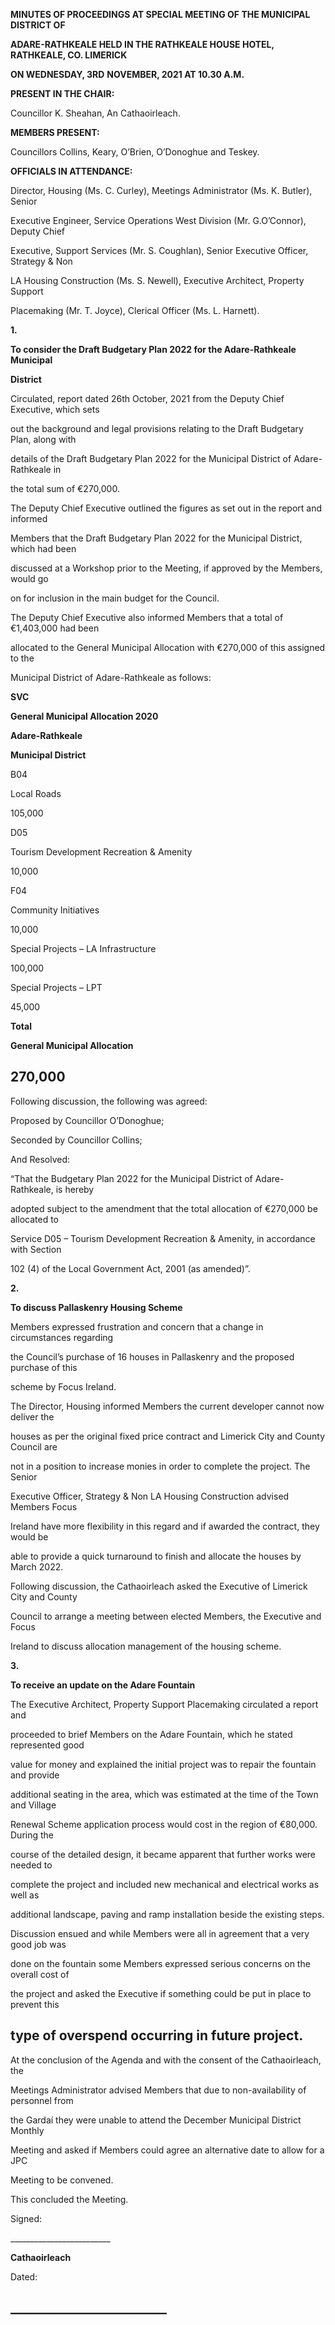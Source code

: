 **MINUTES OF PROCEEDINGS AT SPECIAL MEETING OF THE MUNICIPAL DISTRICT OF**

**ADARE-RATHKEALE HELD IN THE RATHKEALE HOUSE HOTEL, RATHKEALE, CO. LIMERICK**

**ON WEDNESDAY, 3RD** **NOVEMBER, 2021 AT 10.30 A.M.**

**PRESENT IN THE CHAIR:**

Councillor K. Sheahan, An Cathaoirleach.

**MEMBERS PRESENT:**

Councillors Collins, Keary, O’Brien, O’Donoghue and Teskey.

**OFFICIALS IN ATTENDANCE:**

Director, Housing (Ms. C. Curley), Meetings Administrator (Ms. K. Butler), Senior

Executive Engineer, Service Operations West Division (Mr. G.O’Connor), Deputy Chief

Executive, Support Services (Mr. S. Coughlan), Senior Executive Officer, Strategy & Non

LA Housing Construction (Ms. S. Newell), Executive Architect, Property Support

Placemaking (Mr. T. Joyce), Clerical Officer (Ms. L. Harnett).

**1.**

**To consider the Draft Budgetary Plan 2022 for the Adare-Rathkeale Municipal**

**District**

Circulated, report dated 26th October, 2021 from the Deputy Chief Executive, which sets

out the background and legal provisions relating to the Draft Budgetary Plan, along with

details of the Draft Budgetary Plan 2022 for the Municipal District of Adare-Rathkeale in

the total sum of €270,000.

The Deputy Chief Executive outlined the figures as set out in the report and informed

Members that the Draft Budgetary Plan 2022 for the Municipal District, which had been

discussed at a Workshop prior to the Meeting, if approved by the Members, would go

on for inclusion in the main budget for the Council.

The Deputy Chief Executive also informed Members that a total of €1,403,000 had been

allocated to the General Municipal Allocation with €270,000 of this assigned to the

Municipal District of Adare-Rathkeale as follows:

**SVC**

**General Municipal Allocation 2020**

**Adare-Rathkeale**

**Municipal District**

B04

Local Roads

105,000

D05

Tourism Development Recreation & Amenity

10,000

F04

Community Initiatives

10,000

Special Projects – LA Infrastructure

100,000

Special Projects – LPT

45,000

**Total**

**General Municipal Allocation**

**270,000**
---
Following discussion, the following was agreed:

Proposed by Councillor O’Donoghue;

Seconded by Councillor Collins;

And Resolved:

“That the Budgetary Plan 2022 for the Municipal District of Adare-Rathkeale, is hereby

adopted subject to the amendment that the total allocation of €270,000 be allocated to

Service D05 – Tourism Development Recreation & Amenity, in accordance with Section

102 (4) of the Local Government Act, 2001 (as amended)”.

**2.**

**To discuss Pallaskenry Housing Scheme**

Members expressed frustration and concern that a change in circumstances regarding

the Council’s purchase of 16 houses in Pallaskenry and the proposed purchase of this

scheme by Focus Ireland.

The Director, Housing informed Members the current developer cannot now deliver the

houses as per the original fixed price contract and Limerick City and County Council are

not in a position to increase monies in order to complete the project. The Senior

Executive Officer, Strategy & Non LA Housing Construction advised Members Focus

Ireland have more flexibility in this regard and if awarded the contract, they would be

able to provide a quick turnaround to finish and allocate the houses by March 2022.

Following discussion, the Cathaoirleach asked the Executive of Limerick City and County

Council to arrange a meeting between elected Members, the Executive and Focus

Ireland to discuss allocation management of the housing scheme.

**3.**

**To receive an update on the Adare Fountain**

The Executive Architect, Property Support Placemaking circulated a report and

proceeded to brief Members on the Adare Fountain, which he stated represented good

value for money and explained the initial project was to repair the fountain and provide

additional seating in the area, which was estimated at the time of the Town and Village

Renewal Scheme application process would cost in the region of €80,000. During the

course of the detailed design, it became apparent that further works were needed to

complete the project and included new mechanical and electrical works as well as

additional landscape, paving and ramp installation beside the existing steps.

Discussion ensued and while Members were all in agreement that a very good job was

done on the fountain some Members expressed serious concerns on the overall cost of

the project and asked the Executive if something could be put in place to prevent this

type of overspend occurring in future project.
---
At the conclusion of the Agenda and with the consent of the Cathaoirleach, the

Meetings Administrator advised Members that due to non-availability of personnel from

the Gardaí they were unable to attend the December Municipal District Monthly

Meeting and asked if Members could agree an alternative date to allow for a JPC

Meeting to be convened.

This concluded the Meeting.

Signed:

\_\_\_\_\_\_\_\_\_\_\_\_\_\_\_\_\_\_\_\_\_\_\_\_\_

**Cathaoirleach**

Dated:

\_\_\_\_\_\_\_\_\_\_\_\_\_\_\_\_\_\_\_\_\_\_\_\_\_
---
